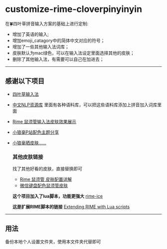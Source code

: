 # customize-rime-cloverpinyinyin
在🍀️四叶草拼音输入方案的基础上进行定制:
- 增加了英语的输入;
- 增加emoji_catagory中的简体中文对应的符号；
- 增加了一些其他输入法词库；
- 皮肤默认为mac绿色，可以在输入法设定里面选择其他的皮肤；
- 删除了其他输入法，有需要可以自己在加进去；
---
## 感谢以下项目
- [四叶草输入法](https://github.com/fkxxyz/rime-cloverpinyin)
- [中文NLP资源库](https://github.com/fighting41love/funNLP#%E8%AF%AD%E6%96%99%E5%BA%93)  里面有各种语料库，可以把这些语料库添加上拼音加入词库里面
- [Rime 鼠须管输入法皮肤效果展示](https://github.com/NavisLab/rime-pifu)
- [小狼毫P站配色主题分享](https://tieba.baidu.com/p/6870494952)
- [小狼毫晒皮肤……](https://tieba.baidu.com/p/5849361297)

  ### 其他皮肤链接
  找了其他好看的皮肤，直接替换即可
  - [Rime 鼠须管 皮肤配置详解](https://blog.51cto.com/kylebing/5430702)
  - [微信键盘配色鼠须管皮肤](https://www.v2ex.com/t/930853)

  **这个项目加入了lua脚本，功能更强大**
  [rime-ice](https://github.com/iDvel/rime-ice)
  
  **这是扩展RIME脚本的链接**
  [Extending RIME with Lua scripts](https://github.com/hchunhui/librime-lua)
---
  ## 用法
  备份本地个人设置文件夹，使用本文件夹代替即可
  

